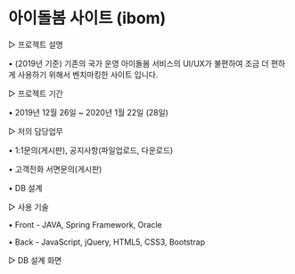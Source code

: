 # 아이돌봄 사이트 (ibom)

▷ 프로젝트 설명 

• (2019년 기준) 기존의 국가 운영 아이돌봄 서비스의 UI/UX가 불편하여 조금 더 편하게 사용하기 위해서 벤치마킹한 사이트 입니다.

▷ 프로젝트 기간

• 2019년 12월 26일 ~ 2020년 1월 22일 (28일)


▷ 저의 담당업무

• 1:1문의(게시판), 공지사항(파일업로드, 다운로드)

• 고객전화 서면문의(게시판)

• DB 설계


▷ 사용 기술

• Front - JAVA, Spring Framework, Oracle

• Back - JavaScript, jQuery, HTML5, CSS3, Bootstrap


▷ DB 설계 화면

